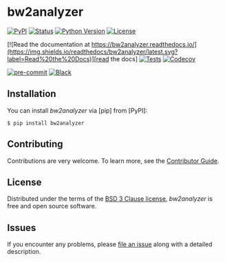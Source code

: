 # bw2analyzer

[![PyPI](https://img.shields.io/pypi/v/bw2analyzer.svg)][pypi status]
[![Status](https://img.shields.io/pypi/status/bw2analyzer.svg)][pypi status]
[![Python Version](https://img.shields.io/pypi/pyversions/bw2analyzer)][pypi status]
[![License](https://img.shields.io/pypi/l/bw2analyzer)][license]

[![Read the documentation at https://bw2analyzer.readthedocs.io/](https://img.shields.io/readthedocs/bw2analyzer/latest.svg?label=Read%20the%20Docs)][read the docs]
[![Tests](https://github.com/brightway-lca/bw2analyzer/actions/workflows/python-test.yml/badge.svg)][tests]
[![Codecov](https://codecov.io/gh/brightway-lca/bw2analyzer/branch/main/graph/badge.svg)][codecov]

[![pre-commit](https://img.shields.io/badge/pre--commit-enabled-brightgreen?logo=pre-commit&logoColor=white)][pre-commit]
[![Black](https://img.shields.io/badge/code%20style-black-000000.svg)][black]

[pypi status]: https://pypi.org/project/bw2analyzer/
[read the docs]: https://bw2analyzer.readthedocs.io/
[tests]: https://github.com/brightway-lca/bw2analyzer/actions?workflow=Tests
[codecov]: https://app.codecov.io/gh/brightway-lca/bw2analyzer
[pre-commit]: https://github.com/pre-commit/pre-commit
[black]: https://github.com/psf/black

## Installation

You can install _bw2analyzer_ via [pip] from [PyPI]:

```console
$ pip install bw2analyzer
```

## Contributing

Contributions are very welcome.
To learn more, see the [Contributor Guide][Contributor Guide].

## License

Distributed under the terms of the [BSD 3 Clause license][License],
_bw2analyzer_ is free and open source software.

## Issues

If you encounter any problems,
please [file an issue][Issue Tracker] along with a detailed description.


<!-- github-only -->

[command-line reference]: https://bw2analyzer.readthedocs.io/en/latest/usage.html
[License]: https://github.com/brightway-lca/bw2analyzer/blob/main/LICENSE
[Contributor Guide]: https://github.com/brightway-lca/bw2analyzer/blob/main/CONTRIBUTING.md
[Issue Tracker]: https://github.com/brightway-lca/bw2analyzer/issues
